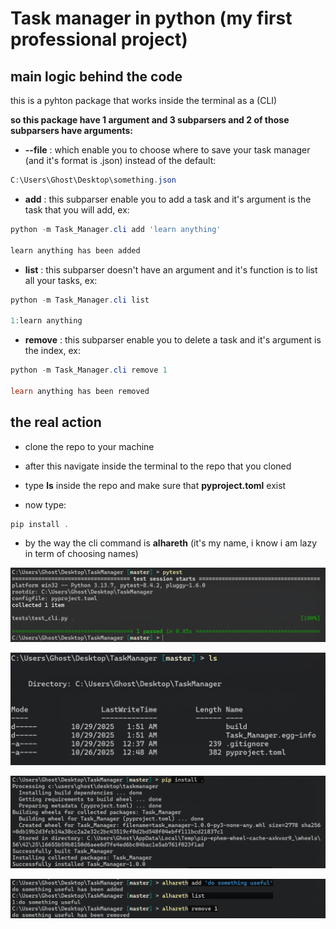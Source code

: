 # Task manager in python (my first professional project)

## main logic behind the code 
this is a pyhton package that works inside the terminal as a (CLI)

**so this package have 1 argument and 3 subparsers and 2 of those subparsers have arguments:**
-  **--file** : which enable you to choose where to save your task manager (and it's format is .json) instead of the default:

``` powershell
C:\Users\Ghost\Desktop\something.json
```

- **add** : this subparser enable you to add a task and it's argument is the task that you will add, ex:

``` powershell
python -m Task_Manager.cli add 'learn anything'

learn anything has been added
```

- **list** : this subparser doesn't have an argument and it's function is to list all your tasks, ex:

``` powershell
python -m Task_Manager.cli list

1:learn anything
```

- **remove** : this subparser enable you to delete a task and it's argument is the index, ex:

``` powershell
python -m Task_Manager.cli remove 1

learn anything has been removed
```

## the real action

- clone the repo to your machine

- after this navigate inside the terminal to the repo that you cloned

- type **ls** inside the repo and make sure that **pyproject.toml** exist

- now  type:

``` powershell
pip install .
```

- by the way the cli command is **alhareth** (it's my name, i know i am lazy in term of choosing names)

![alt text](https://github.com/ALhareth-ALshwarbah/Task-Manager/blob/b821195571c9297c85c147aa649f85b27c825994/Screenshot-4-repo.png)

![alt text](https://github.com/ALhareth-ALshwarbah/Task-Manager/blob/0217e4a4415ef84b8a57dea21500b35e6b210c34/Screenshot%20-1-repo.png)

![alt text](https://github.com/ALhareth-ALshwarbah/Task-Manager/blob/9d92347d1fb4ba8d6a0225ab766493c5be04990b/Screenshot%20-2-repo.png)

![alt text](https://github.com/ALhareth-ALshwarbah/Task-Manager/blob/6d8a2b96988d87777eac157c545edb94e3ea6a8f/Screenshot%20-3-repo.png)
